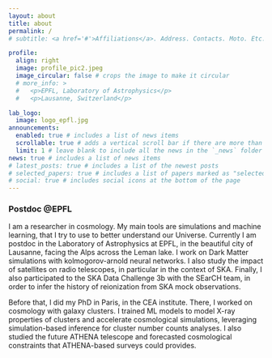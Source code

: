 ```yaml
---
layout: about
title: about
permalink: /
# subtitle: <a href='#'>Affiliations</a>. Address. Contacts. Moto. Etc.

profile:
  align: right
  image: profile_pic2.jpeg
  image_circular: false # crops the image to make it circular
  # more_info: >
  #   <p>EPFL, Laboratory of Astrophysics</p>
  #   <p>Lausanne, Switzerland</p>

lab_logo:
  image: logo_epfl.jpg
announcements:
  enabled: true # includes a list of news items
  scrollable: true # adds a vertical scroll bar if there are more than 3 news items
  limit: 1 # leave blank to include all the news in the `_news` folder
news: true # includes a list of news items
# latest_posts: true # includes a list of the newest posts
# selected_papers: true # includes a list of papers marked as "selected={true}"
# social: true # includes social icons at the bottom of the page
---
```


### Postdoc @EPFL

I am a researcher in cosmology. My main tools are simulations and machine learning, that I try to use to better understand our Universe. Currently I am postdoc in the Laboratory of Astrophysics at EPFL, in the beautiful city of Lausanne, facing the Alps across the Leman lake. I work on Dark Matter simulations with kolmogorov-arnold neural networks. I also study the impact of satellites on radio telescopes, in particular in the context of SKA. Finally, I also participated to the SKA Data Challenge 3b with the SEarCH team, in order to infer the history of reionization from SKA mock observations.

Before that, I did my PhD in Paris, in the CEA institute. There, I worked on cosmology with galaxy clusters. I trained ML models to model X-ray properties of clusters and accelerate cosmological simulations, leveraging simulation-based inference for cluster number counts analyses. I also studied the future ATHENA telescope and forecasted cosmological constraints that ATHENA-based surveys could provides.

